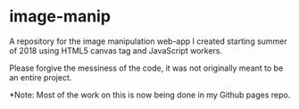 # image-manip
A repository for the image manipulation web-app I created starting summer of 2018 using HTML5 canvas tag and JavaScript workers.

Please forgive the messiness of the code, it was not originally meant to be an entire project.

*Note: Most of the work on this is now being done in my Github pages repo.
